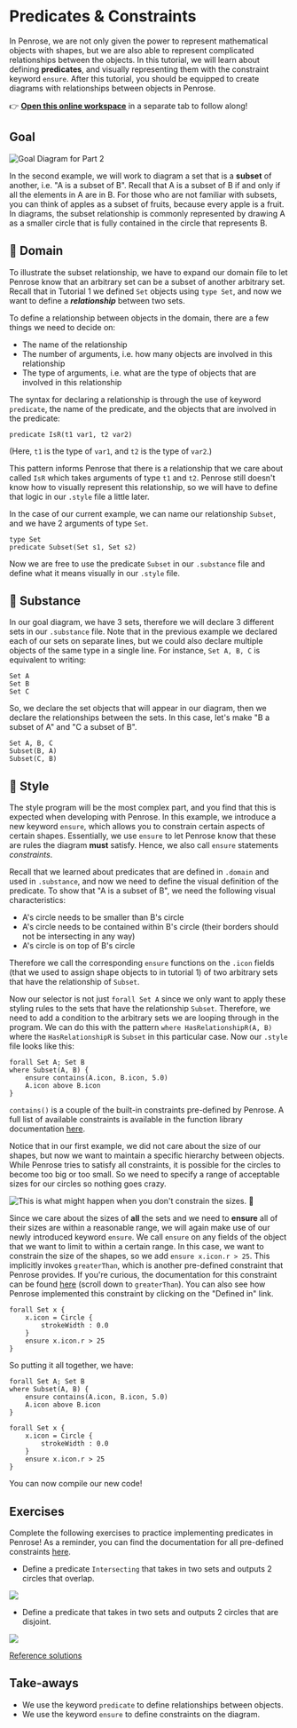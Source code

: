 # Predicates & Constraints

In Penrose, we are not only given the power to represent mathematical objects with shapes, but we are also able to represent complicated relationships between the objects. In this tutorial, we will learn about defining **predicates**, and visually representing them with the constraint keyword `ensure`. After this tutorial, you should be equipped to create diagrams with relationships between objects in Penrose.

👉 [**Open this online workspace**](pathname:///try/index.html?examples=tutorials%2Ftutorial2) in a separate tab to follow along!

## Goal

![Goal Diagram for Part 2](/img/tutorial/goal.svg)

In the second example, we will work to diagram a set that is a **subset** of another, i.e. "A is a subset of B". Recall that A is a subset of B if and only if all the elements in A are in B. For those who are not familiar with subsets, you can think of apples as a subset of fruits, because every apple is a fruit. In diagrams, the subset relationship is commonly represented by drawing A as a smaller circle that is fully contained in the circle that represents B.

## 📄 Domain

To illustrate the subset relationship, we have to expand our domain file to let Penrose know that an arbitrary set can be a subset of another arbitrary set. Recall that in Tutorial 1 we defined `Set` objects using `type Set`, and now we want to define a _**relationship**_ between two sets.

To define a relationship between objects in the domain, there are a few things we need to decide on:

- The name of the relationship
- The number of arguments, i.e. how many objects are involved in this relationship
- The type of arguments, i.e. what are the type of objects that are involved in this relationship

The syntax for declaring a relationship is through the use of keyword `predicate`, the name of the predicate, and the objects that are involved in the predicate:

```domain
predicate IsR(t1 var1, t2 var2)
```

(Here, `t1` is the type of `var1`, and `t2` is the type of `var2`.)

This pattern informs Penrose that there is a relationship that we care about called `IsR` which takes arguments of type `t1` and `t2`. Penrose still doesn't know how to visually represent this relationship, so we will have to define that logic in our `.style` file a little later.

In the case of our current example, we can name our relationship `Subset`, and we have 2 arguments of type `Set`.

```domain
type Set
predicate Subset(Set s1, Set s2)
```

Now we are free to use the predicate `Subset` in our `.substance` file and define what it means visually in our `.style` file.

## 📄 Substance

In our goal diagram, we have 3 sets, therefore we will declare 3 different sets in our `.substance` file. Note that in the previous example we declared each of our sets on separate lines, but we could also declare multiple objects of the same type in a single line. For instance, `Set A, B, C` is equivalent to writing:

```substance
Set A
Set B
Set C
```

So, we declare the set objects that will appear in our diagram, then we declare the relationships between the sets. In this case, let's make "B a subset of A" and "C a subset of B".

```substance
Set A, B, C
Subset(B, A)
Subset(C, B)
```

## 📄 Style

The style program will be the most complex part, and you find that this is expected when developing with Penrose. In this example, we introduce a new keyword `ensure`, which allows you to constrain certain aspects of certain shapes. Essentially, we use `ensure` to let Penrose know that these are rules the diagram **must** satisfy. Hence, we also call `ensure` statements _constraints_.

Recall that we learned about predicates that are defined in `.domain` and used in `.substance`, and now we need to define the visual definition of the predicate. To show that "A is a subset of B", we need the following visual characteristics:

- A's circle needs to be smaller than B's circle
- A's circle needs to be contained within B's circle (their borders should not be intersecting in any way)
- A's circle is on top of B's circle

Therefore we call the corresponding `ensure` functions on the `.icon` fields (that we used to assign shape objects to in tutorial 1) of two arbitrary sets that have the relationship of `Subset`.

Now our selector is not just `forall Set A` since we only want to apply these styling rules to the sets that have the relationship `Subset`. Therefore, we need to add a condition to the arbitrary sets we are looping through in the program. We can do this with the pattern `where HasRelationshipR(A, B)` where the `HasRelationshipR` is `Subset` in this particular case. Now our `.style` file looks like this:

```style
forall Set A; Set B
where Subset(A, B) {
    ensure contains(A.icon, B.icon, 5.0)
    A.icon above B.icon
}
```

`contains()` is a couple of the built-in constraints pre-defined by Penrose. A full list of available constraints is available in the function library documentation [here](/docs/ref/style/functions#constraint-functions).

Notice that in our first example, we did not care about the size of our shapes, but now we want to maintain a specific hierarchy between objects. While Penrose tries to satisfy all constraints, it is possible for the circles to become too big or too small. So we need to specify a range of acceptable sizes for our circles so nothing goes crazy.

![This is what might happen when you don't constrain the sizes. 👿](/img/tutorial/no_ensures.png)

Since we care about the sizes of **all** the sets and we need to **ensure** all of their sizes are within a reasonable range, we will again make use of our newly introduced keyword `ensure`. We call `ensure` on any fields of the object that we want to limit to within a certain range. In this case, we want to constrain the size of the shapes, so we add `ensure x.icon.r > 25`. This implicitly invokes `greaterThan`, which is another pre-defined constraint that Penrose provides. If you're curious, the documentation for this constraint can be found [here](/docs/ref/style/functions#constraint-functions) (scroll down to `greaterThan`). You can also see how Penrose implemented this constraint by clicking on the "Defined in" link.

```style
forall Set x {
    x.icon = Circle {
        strokeWidth : 0.0
    }
    ensure x.icon.r > 25
}
```

So putting it all together, we have:

```style
forall Set A; Set B
where Subset(A, B) {
    ensure contains(A.icon, B.icon, 5.0)
    A.icon above B.icon
}

forall Set x {
    x.icon = Circle {
        strokeWidth : 0.0
    }
    ensure x.icon.r > 25
}
```

You can now compile our new code!

## Exercises

Complete the following exercises to practice implementing predicates in Penrose! As a reminder, you can find the documentation for all pre-defined constraints [here](/docs/ref/style/functions#constraint-functions).

- Define a predicate `Intersecting` that takes in two sets and outputs 2 circles that overlap.

![](/img/tutorial/e1c1.png)

- Define a predicate that takes in two sets and outputs 2 circles that are disjoint.

![](/img/tutorial/e1c2.png)

[Reference solutions](https://github.com/penrose/penrose/blob/main/packages/examples/src/tutorials/solutions/tutorial2.md)

## Take-aways

- We use the keyword `predicate` to define relationships between objects.
- We use the keyword `ensure` to define constraints on the diagram.
